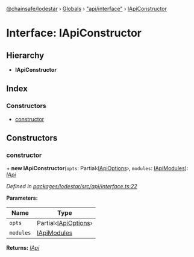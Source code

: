 [@chainsafe/lodestar](../README.md) › [Globals](../globals.md) › ["api/interface"](../modules/_api_interface_.md) › [IApiConstructor](_api_interface_.iapiconstructor.md)

# Interface: IApiConstructor

## Hierarchy

* **IApiConstructor**

## Index

### Constructors

* [constructor](_api_interface_.iapiconstructor.md#constructor)

## Constructors

###  constructor

\+ **new IApiConstructor**(`opts`: Partial‹[IApiOptions](_api_options_.iapioptions.md)›, `modules`: [IApiModules](_api_interface_.iapimodules.md)): *[IApi](_api_interface_.iapi.md)*

*Defined in [packages/lodestar/src/api/interface.ts:22](https://github.com/ChainSafe/lodestar/blob/8ae83570a/packages/lodestar/src/api/interface.ts#L22)*

**Parameters:**

Name | Type |
------ | ------ |
`opts` | Partial‹[IApiOptions](_api_options_.iapioptions.md)› |
`modules` | [IApiModules](_api_interface_.iapimodules.md) |

**Returns:** *[IApi](_api_interface_.iapi.md)*
